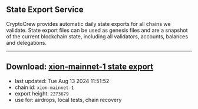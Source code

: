 ## State Export Service
CryptoCrew provides automatic daily state exports for all chains we validate. State export files can be used as genesis files and are a snapshot of the current blockchain state, including all validators, accounts, balances and delegations.

---
**Download: [xion-mainnet-1 state export](https://dl-eu2.ccvalidators.com/SERVICE/xion/xion-mainnet-1_export_2273679.json)**
---

- last updated: Tue Aug 13 2024 11:51:52
- chain id: `xion-mainnet-1`
- export height: `2273679`
- use for: airdrops, local tests, chain recovery
